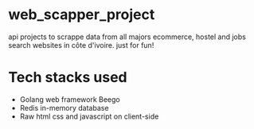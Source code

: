 # web_scapper_project


api projects to scrappe data from all majors ecommerce, hostel and jobs search websites in côte d'ivoire. just for fun!


# Tech stacks used


* Golang web framework Beego
* Redis in-memory database
* Raw html css and javascript on client-side
